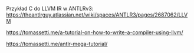 Przykład C do LLVM IR w ANTLRv3:
https://theantlrguy.atlassian.net/wiki/spaces/ANTLR3/pages/2687062/LLVM


https://tomassetti.me/a-tutorial-on-how-to-write-a-compiler-using-llvm/

https://tomassetti.me/antlr-mega-tutorial/
